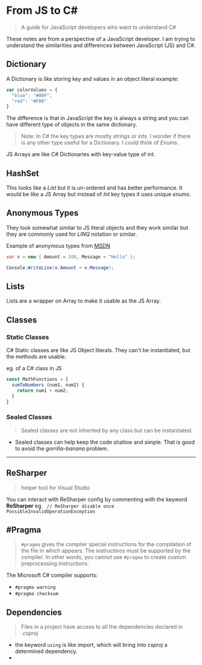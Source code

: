 # From JS to C# #

> A guide for JavaScript developers who want to understand C#

These notes are from a perspective of a JavaScript developer. I am trying to understand the similarities and differences between JavaScript (JS) and C#.

## Dictionary

A Dictionary is like storing key and values in an object literal example:

```javascript
var colorValues = {
  "blue": "#00F",
  "red": "#F00"
}
```

The difference is that in JavaScript the key is always a string and you can have different type of objects in the same dictionary. 

> Note: In C# the key types are mostly *strings* or *ints*. I wonder if there is any other type useful for a Dictionary. I could think of *Enums*.

JS Arrays are like C# Dictionaries with key-value type of int.

## HashSet
This looks like a *List* but it is un-ordered and has better performance. It would be like a JS Array but instead of *Int* key types it uses unique *enums*.

## Anonymous Types
They look somewhat similar to JS literal objects and they work similar but they are commonly used for *LINQ* notation or similar.

Example of anonymous types from [MSDN](https://msdn.microsoft.com/en-us/library/bb397696.aspx)

```C#
var v = new { Amount = 108, Message = "Hello" };

Console.WriteLine(v.Amount + v.Message);
```

## Lists
Lists are a wrapper on Array to make it usable as the JS Array.



## Classes

### Static Classes

C# Static classes are like JS Object literals. They can't be instantiated, but the methods are usable.

eg. of a C# class in JS

```javascript
const MathFunctions = {
  sumToNumbers (num1, num2) {
    return num1 + num2;
  }
}
```

### Sealed Classes

> Sealed classes are not inherited by any class but can be instantiated.

- Sealed classes can help keep the code shallow and simple. That is good to avoid the *gorrilla-banana* problem.

---

## ReSharper
> helper tool for Visual Studio

You can interact with ReSharper config by commenting with the keyword **ReSharper** 
eg. ` // ReSharper disable once PossibleInvalidOperationException`

## #Pragma

> `#pragma` gives the compiler special instructions for the compilation of the file in which appears. The instructinos must be supported by the compiler. In other words, you cannot use `#pragma` to create custom preprocessing instructions.

The Microsoft C# compiler supports:
- `#pragma warning`
- `#pragma checksum`

## Dependencies

> Files in a project have access to all the dependencies declared in *.csproj*

- the keyword `using` is like import, which will bring into *csproj* a determined dependency.
- 




